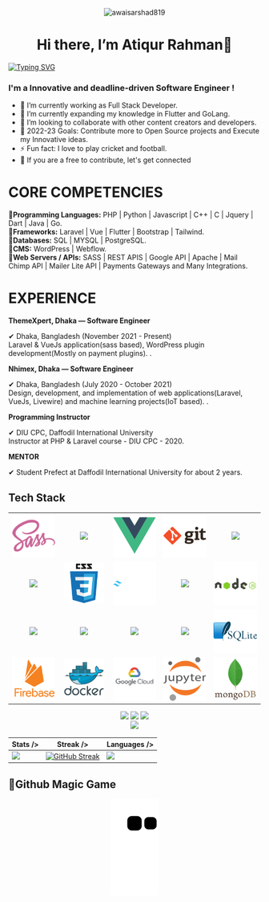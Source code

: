 [//]: # (<img style="height: 300px;width: 1057px" src="https://github.com/atiq-ur/atiq-ur/blob/master/Atiqur%20rahman.png" type="image">)

<p align="center"> <img src="https://komarev.com/ghpvc/?username=awaisarshad819&label=Profile%20views&color=0e75b6&style=flat" alt="awaisarshad819" /> </p>

<div align="center">
    <h1> Hi there, I’m Atiqur Rahman👋<a href="#"></a></h1>
  </div>

[![Typing SVG](https://readme-typing-svg.herokuapp.com?font=Fira+Code&size=25&pause=1000&center=true&vCenter=true&width=435&lines=Laravel+Developer;VueJs+Developer+;Flutter+Developer;WordPress+Plugin+Developer;Python+Developer;Researcher)](https://git.io/typing-svg)

### I'm a Innovative and deadline-driven Software Engineer !

- 🔭 I’m currently working as Full Stack Developer.
- 🌱 I’m currently expanding my knowledge in Flutter and GoLang.
- 👯 I’m looking to collaborate with other content creators and developers.
- 🥅 2022-23 Goals: Contribute more to Open Source projects and Execute my Innovative ideas.
- ⚡ Fun fact: I love to play cricket and football.
- 💎 If you are a free to contribute, let's get connected

# CORE COMPETENCIES
<b>📌Programming Languages:</b> PHP | Python | Javascript | C++ | C | Jquery | Dart | Java | Go. <br>
<b>📌Frameworks:</b> Laravel | Vue | Flutter | Bootstrap | Tailwind. <br>
<b>📌Databases:</b> SQL | MYSQL | PostgreSQL.<br>
<b>📌CMS:</b> WordPress | Webflow.<br>
<b>📌Web Servers / APIs:</b> SASS | REST APIS | Google API | Apache | Mail Chimp API | Mailer Lite API | Payments Gateways and Many Integrations.<br>


# EXPERIENCE
<p><b>ThemeXpert, Dhaka — Software Engineer </b> </p> 
<p>✔ Dhaka, Bangladesh  (November 2021 - Present) <br>Laravel & VueJs application(sass based), WordPress plugin development(Mostly on payment plugins).
.</p>

<p><b>Nhimex, Dhaka — Software Engineer </b> </p> 
<p>✔ Dhaka, Bangladesh  (July 2020 - October 2021) <br>Design, development, and implementation of web applications(Laravel, VueJs, Livewire) and machine learning projects(IoT based).
.</p>

<p><b>Programming Instructor </b> </p> 
<p>✔ DIU CPC, Daffodil International University <br> Instructor at PHP & Laravel course - DIU CPC - 2020.
</p>

<p><b>MENTOR </b> </p> 
<p>✔ Student Prefect at Daffodil International  University for about 2 years.</p>

<h2>Tech Stack</h2>

<table width="80%">
<tr>
    <td align='center' width="150">
        <img src="https://github.com/devicons/devicon/blob/master/icons/sass/sass-original.svg" width="100">
    </td>

  <td align='center' width="150">
        <img src="https://www.jing.fm/clipimg/full/53-537670_python-png-file-python-logo-png.png"  width="100">
    </td>
 <td align='center' width="150">
        <img src="https://github.com/devicons/devicon/blob/master/icons/vuejs/vuejs-original.svg" width="100">
    </td>
 <td align='center' width="200">
        <img src="https://github.com/devicons/devicon/blob/master/icons/git/git-original-wordmark.svg" width="100">
    </td>
 <td align='center' width="200">
        <img src="https://www.vectorlogo.zone/logos/reactjs/reactjs-ar21.svg">
    </td>

</tr>

<tr>
    <td align='center' width="200">
        <img src="https://upload.wikimedia.org/wikipedia/commons/thumb/3/38/HTML5_Badge.svg/600px-HTML5_Badge.svg.png"  width="70">
    </td>
    <td align='center' width="200">
        <img src="https://raw.githubusercontent.com/devicons/devicon/0d6c64dbbf311879f7d563bfc3ccf559f9ed111c/icons/css3/css3-original-wordmark.svg" width="80">
    </td>
 <td align='center' width="200">
        <img src="https://github.com/devicons/devicon/blob/master/icons/tailwindcss/tailwindcss-original-wordmark.svg" width="170">
    </td>
     <td align='center' width="200">
        <img src="https://github.com/abranhe/programming-languages-logos/blob/master/src/javascript/javascript.svg" width="90">
    </td>
    <td align='center' width="200">
        <img src="https://github.com/devicons/devicon/blob/master/icons/nodejs/nodejs-original-wordmark.svg">
    </td>
</tr>

<tr>
    <td align='center' width="200">
        <img src="https://www.djangoproject.com/m/img/logos/django-logo-negative.png">
    </td>
    <td align='center' width="200">
        <img src="https://camo.githubusercontent.com/2b97405ead6d87cffc71126648f74f034ab9b77525453aaac85ca79248532854/68747470733a2f2f766567696269742e636f6d2f77702d636f6e74656e742f75706c6f6164732f323031382f30352f657870726573736a732e706e67" >
    </td>
 <td align='center' width="200">
        <img src="https://www.vectorlogo.zone/logos/heroku/heroku-ar21.svg">
    </td>
  <td align='center' width="200">
        <img src="https://download.logo.wine/logo/MySQL/MySQL-Logo.wine.png" >
    </td>
    <td align='center' width="200">
        <img src="https://github.com/devicons/devicon/blob/master/icons/sqlite/sqlite-original-wordmark.svg" width="100">
    </td>
</tr>

<tr>
    <td align='center' width="200">
        <img src="https://github.com/devicons/devicon/blob/master/icons/firebase/firebase-plain-wordmark.svg"  width="90">
    </td>
    <td align='center' width="200">
        <img src="https://github.com/devicons/devicon/blob/master/icons/docker/docker-original-wordmark.svg" width="80">
    </td>
 <td align='center' width="200">
        <img src="https://github.com/devicons/devicon/blob/master/icons/googlecloud/googlecloud-original-wordmark.svg" width="150">
    </td>
     <td align='center' width="200">
        <img src="https://github.com/devicons/devicon/blob/master/icons/jupyter/jupyter-original-wordmark.svg" width="90">
    </td>
    <td align='center' width="200">
        <img src="https://github.com/devicons/devicon/blob/master/icons/mongodb/mongodb-original-wordmark.svg" width="90">
    </td>
</tr>
</table>

<p align="center">
<a href="https://www.linkedin.com/in/atiq-ur/"><img src="https://img.shields.io/badge/-Atiqur%20Rahman-0077B5?style=flat&logo=Linkedin&logoColor=white"/></a>
<a href="mailto:atiq.misterrahman@gmail.com"><img src="https://img.shields.io/badge/-atiq.misterrahman@gmail.com-D14836?style=flat&logo=Gmail&logoColor=white"/></a>
<a href="https://www.instagram.com/oii_babu/"><img src="https://img.shields.io/badge/-@atiq-E4405F?style=flat&logo=Instagram&logoColor=white"/></a>
<br>
<a href="https://leetcode.com/atiq-ur/"><img src="https://img.shields.io/badge/dynamic/json?style=for-the-badge&labelColor=black&color=%23ffa116&label=atiq-ur&query=solvedOverTotal&url=https%3A%2F%2Fleetcode-badge.vercel.app%2Fapi%2Fusers%2Fatiq-ur&logo=leetcode&logoColor=yellow"/></a>
 </p>

| Stats />                                                                                            | Streak />                                                                                                                                                                               | Languages />                                                                                                     
|-----------------------------------------------------------------------------------------------------|-----------------------------------------------------------------------------------------------------------------------------------------------------------------------------------------|------------------------------------------------------------------------------------------------------------------|
| ![](https://github-profile-summary-cards.vercel.app/api/cards/stats?username=atiq-ur&theme=gruvbox) | [![GitHub Streak](https://streak-stats.demolab.com/?user=atiq-ur&theme=gruvbox&hide_border=true&border_radius=32&date_format=j%20M%5B%20Y%5D&ring=888888)](https://git.io/streak-stats) | ![](https://github-profile-summary-cards.vercel.app/api/cards/repos-per-language?username=atiq-ur&theme=gruvbox) |

## 🐛Github Magic Game

<p align="center">
  <img src="https://github.com/atiq-ur/atiq-ur/blob/output/github-contribution-grid-snake.svg" alt="snake"></center>
</p>
<br>